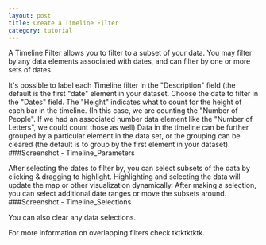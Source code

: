 ```yaml
---
layout: post
title: Create a Timeline Filter
category: tutorial
---
```



A Timeline Filter allows you to filter to a subset of your data.  You may filter by any data elements associated with dates, and can filter by one or more sets of dates.

It's possible to label each Timeline filter in the "Description" field (the default is the first "date" element in your dataset.  Choose the date to filter in the "Dates" field.  The "Height" indicates what to count for the height of each bar in the timeline.  (In this case, we are counting the "Number of People".  If we had an associated number data element like the "Number of Letters", we could count those as well)  Data in the timeline can be further grouped by a particular element in the data set, or the grouping can be cleared (the default is to group by the first element in your dataset).
###Screenshot - Timeline_Parameters

After selecting the dates to filter by, you can select subsets of the data by clicking & dragging to highlight.  Highlighting and selecting the data will update the map or other visualization dynamically.  After making a selection, you can select additional date ranges or move the subsets around.
###Screenshot - Timeline_Selections

You can also clear any data selections.


For more information on overlapping filters check tktktktktk.

